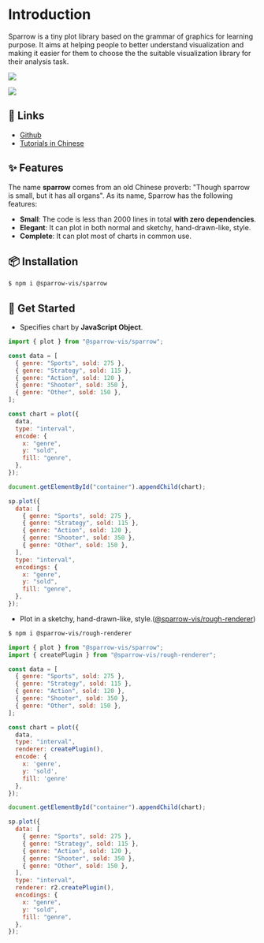 # Introduction

Sparrow is a tiny plot library based on the grammar of graphics for learning purpose. It aims at helping people to better understand visualization and making it easier for them to choose the the suitable visualization library for their analysis task.

![](https://gw.alipayobjects.com/mdn/rms_38d0f7/afts/img/A*pLBGQoXodSoAAAAAAAAAAAAAARQnAQ)

![](https://gw.alipayobjects.com/mdn/rms_38d0f7/afts/img/A*romnSZgAWacAAAAAAAAAAAAAARQnAQ)

## 📎 Links

- [Github](https://github.com/sparrow-vis/sparrow)
- [Tutorials in Chinese](https://juejin.cn/book/7031893648145186824)

## ✨ Features

The name **sparrow** comes from an old Chinese proverb: "Though sparrow is small, but it has all organs". As its name, Sparrow has the following features:

- **Small**: The code is less than 2000 lines in total **with zero dependencies**.
- **Elegant**: It can plot in both normal and sketchy, hand-drawn-like, style.
- **Complete**: It can plot most of charts in common use.

## 📦 Installation

```bash
$ npm i @sparrow-vis/sparrow
```

## 🔨 Get Started

- Specifies chart by **JavaScript Object**.

```js
import { plot } from "@sparrow-vis/sparrow";

const data = [
  { genre: "Sports", sold: 275 },
  { genre: "Strategy", sold: 115 },
  { genre: "Action", sold: 120 },
  { genre: "Shooter", sold: 350 },
  { genre: "Other", sold: 150 },
];

const chart = plot({
  data,
  type: "interval",
  encode: {
    x: "genre",
    y: "sold",
    fill: "genre",
  },
});

document.getElementById("container").appendChild(chart);
```

```js | dom "pin:false"
sp.plot({
  data: [
    { genre: "Sports", sold: 275 },
    { genre: "Strategy", sold: 115 },
    { genre: "Action", sold: 120 },
    { genre: "Shooter", sold: 350 },
    { genre: "Other", sold: 150 },
  ],
  type: "interval",
  encodings: {
    x: "genre",
    y: "sold",
    fill: "genre",
  },
});
```

- Plot in a sketchy, hand-drawn-like, style.([@sparrow-vis/rough-renderer](https://github.com/sparrow-vis/rough-renderer))

```bash
$ npm i @sparrow-vis/rough-renderer
```

```js
import { plot } from "@sparrow-vis/sparrow";
import { createPlugin } from "@sparrow-vis/rough-renderer";

const data = [
  { genre: "Sports", sold: 275 },
  { genre: "Strategy", sold: 115 },
  { genre: "Action", sold: 120 },
  { genre: "Shooter", sold: 350 },
  { genre: "Other", sold: 150 },
];

const chart = plot({
  data,
  type: "interval",
  renderer: createPlugin(),
  encode: {
    x: 'genre',
    y: 'sold',
    fill: 'genre'
  },
});

document.getElementById("container").appendChild(chart);
```

```js | dom "pin:false"
sp.plot({
  data: [
    { genre: "Sports", sold: 275 },
    { genre: "Strategy", sold: 115 },
    { genre: "Action", sold: 120 },
    { genre: "Shooter", sold: 350 },
    { genre: "Other", sold: 150 },
  ],
  type: "interval",
  renderer: r2.createPlugin(),
  encodings: {
    x: "genre",
    y: "sold",
    fill: "genre",
  },
});
```
